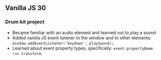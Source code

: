 ## Vanilla JS 30
### Drum kit project
* Became familiar with an audio element and learned out to play a sound
* Added vanilla JS event listener to the window and to other elements: `window.addEventListener('keydown', playSound);`.
* Learned about event property types, specifically: `event.propertyName !== transform`.
